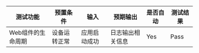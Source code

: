 | 测试功能          | 预置条件     | 输入         | 预期输出         | 是否自动 | 测试结果 |
| ----------------- | ------------ | ------------ | ---------------- | -------- | -------- |
| Web组件的生命周期 | 设备运转正常 | 应用启动成功 | 日志输出相关信息 | Yes      | Pass     |

